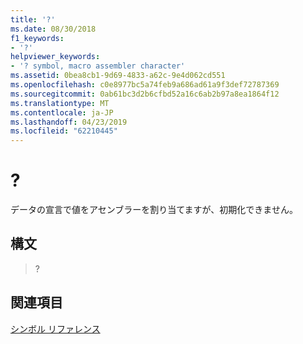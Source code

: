 ```yaml
---
title: '?'
ms.date: 08/30/2018
f1_keywords:
- '?'
helpviewer_keywords:
- '? symbol, macro assembler character'
ms.assetid: 0bea8cb1-9d69-4833-a62c-9e4d062cd551
ms.openlocfilehash: c0e8977bc5a74feb9a686ad61a9f3def72787369
ms.sourcegitcommit: 0ab61bc3d2b6cfbd52a16c6ab2b97a8ea1864f12
ms.translationtype: MT
ms.contentlocale: ja-JP
ms.lasthandoff: 04/23/2019
ms.locfileid: "62210445"
---
```

# <a name=""></a>?

データの宣言で値をアセンブラーを割り当てますが、初期化できません。

## <a name="syntax"></a>構文

> ?

## <a name="see-also"></a>関連項目

[シンボル リファレンス](../../assembler/masm/symbols-reference.md)<br/>